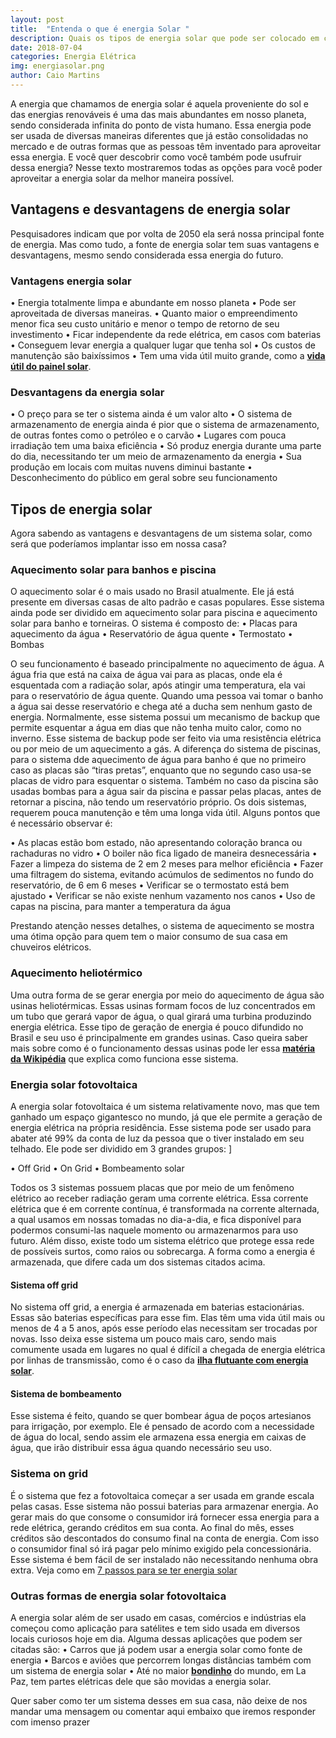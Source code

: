 ```yaml
---
layout: post
title:  "Entenda o que é energia Solar "
description: Quais os tipos de energia solar que pode ser colocado em casa e suas diferenças[...]
date: 2018-07-04
categories: Energia Elétrica
img: energiasolar.png
author: Caio Martins
---
```



A energia que chamamos de energia solar é aquela proveniente do sol e das energias renováveis é uma das mais abundantes em nosso planeta, sendo considerada infinita do ponto de vista humano. Essa energia pode ser usada de diversas maneiras diferentes que já estão consolidadas no mercado e de outras formas que as pessoas têm inventado para aproveitar essa energia.
E você quer descobrir como você também pode usufruir dessa energia? Nesse texto mostraremos todas as opções para você poder aproveitar a energia solar da melhor maneira possível.  

## Vantagens e desvantagens de energia solar
 Pesquisadores indicam que por volta de 2050 ela será nossa principal fonte de energia. Mas como tudo, a fonte de energia solar tem suas vantagens e desvantagens, mesmo sendo considerada essa energia do futuro. 
   
### Vantagens energia solar  
  
•	Energia totalmente limpa e abundante em nosso planeta
•	Pode ser aproveitada de diversas maneiras.
•	Quanto maior o empreendimento menor fica seu custo unitário e menor o tempo de retorno de seu investimento
•	Ficar independente da rede elétrica, em casos com baterias
•	Conseguem levar energia a qualquer lugar que tenha sol
•	Os custos de manutenção são baixíssimos
•	Tem uma vida útil muito grande, como a **[vida útil do painel solar](https://www.portal-energia.com/qual-o-tempo-de-vida-util-real-de-um-painel-solar/)**.
  
### Desvantagens da energia solar  
   
•	O preço para se ter o sistema ainda é um valor alto
•	O sistema de armazenamento de energia ainda é pior que o sistema de armazenamento, de outras fontes como o petróleo e o carvão
•	Lugares com pouca irradiação tem uma baixa eficiência
•	Só produz energia durante uma parte do dia, necessitando ter um meio de armazenamento da energia
•	Sua produção em locais com muitas nuvens diminui bastante
•	Desconhecimento do público em geral sobre seu funcionamento

## Tipos de energia solar
Agora sabendo as vantagens e desvantagens de um sistema solar, como será que poderíamos implantar isso em nossa casa? 

### Aquecimento solar para banhos e piscina

O aquecimento solar é o mais usado no Brasil atualmente. Ele já está presente em diversas casas de alto padrão e casas populares. Esse sistema ainda pode ser dividido em aquecimento solar para piscina e aquecimento solar para banho e torneiras.
O sistema é composto de:
•	Placas para aquecimento da água
•	Reservatório de água quente
•	Termostato
•	Bombas

O seu funcionamento é baseado principalmente no aquecimento de água. A água fria que está na caixa de água vai para as placas, onde ela é esquentada com a radiação solar, após atingir uma temperatura, ela vai para o reservatório de água quente. Quando uma pessoa vai tomar o banho a água sai desse reservatório e chega até a ducha sem nenhum gasto de energia.
Normalmente, esse sistema possui um mecanismo de backup que permite esquentar a água em dias que não tenha muito calor, como no inverno. Esse sistema de backup pode ser feito via uma resistência elétrica ou por meio de um aquecimento a gás.
A diferença do sistema de piscinas, para o sistema dde aquecimento de água para banho é que no primeiro caso as placas são “tiras pretas”, enquanto que no segundo caso usa-se placas de vidro para esquentar o sistema. Também no caso da piscina são usadas bombas para a água sair da piscina e passar pelas placas, antes de retornar a piscina, não tendo um reservatório próprio.
Os dois sistemas, requerem pouca manutenção e têm uma longa vida útil. Alguns pontos que é necessário observar é:  
  
•	As placas estão bom estado, não apresentando coloração branca ou rachaduras no vidro
•	O boiler não fica ligado de maneira desnecessária
•	Fazer a limpeza do sistema de 2 em 2 meses para melhor eficiência
•	Fazer uma filtragem do sistema, evitando acúmulos de sedimentos no fundo do reservatório, de 6 em 6 meses
•	Verificar se o termostato está bem ajustado 
•	Verificar se não existe nenhum vazamento nos canos 
•	Uso de capas na piscina, para manter a temperatura da água

Prestando atenção nesses detalhes, o sistema de aquecimento se mostra uma ótima opção para quem tem o maior consumo de sua casa em chuveiros elétricos.



### Aquecimento heliotérmico
Uma outra forma de se gerar energia por meio do aquecimento de água são usinas heliotérmicas. Essas usinas formam focos de luz concentrados em um tubo que gerará vapor de água, o qual girará uma turbina produzindo energia elétrica. 
Esse tipo de geração de energia é pouco difundido no Brasil e seu uso é principalmente em grandes usinas.
Caso queira saber mais sobre como é o funcionamento dessas usinas pode ler essa **[matéria da Wikipédia]( https://pt.wikipedia.org/wiki/Energia_heliot%C3%A9rmica)** que explica como funciona esse sistema.

### Energia solar fotovoltaica
A energia solar fotovoltaica é um sistema relativamente novo, mas que tem ganhado um espaço gigantesco no mundo, já que ele permite a geração de energia elétrica na própria residência. 
Esse sistema pode ser usado para abater até 99% da conta de luz da pessoa que o tiver instalado em seu telhado. 
Ele pode ser dividido em 3 grandes grupos:  ]
  
•	Off Grid
•	On Grid
•	Bombeamento solar  

Todos os 3 sistemas possuem placas que por meio de um fenômeno elétrico ao receber radiação geram uma corrente elétrica. Essa corrente elétrica que é em corrente contínua, é transformada na corrente alternada, a qual usamos em nossas tomadas no dia-a-dia, e fica disponível para podermos consumi-las naquele momento ou armazenarmos para uso futuro. 
Além disso, existe todo um sistema elétrico que protege essa rede de possíveis surtos, como raios ou sobrecarga.
A forma como a energia é armazenada, que difere cada um dos sistemas citados acima.  
   
#### Sistema off grid 
No sistema off grid, a energia é armazenada em baterias estacionárias. Essas são baterias específicas para esse fim. Elas têm uma vida útil mais ou menos de 4 a 5 anos, após esse período elas necessitam ser trocadas por novas. Isso deixa esse sistema um pouco mais caro, sendo mais comumente usada em lugares no qual é difícil a chegada de energia elétrica por linhas de transmissão, como é o caso da **[ilha flutuante com energia solar]( http://primariaenergia.com/blog/ilha-flutuante)**.
  
#### Sistema de bombeamento  
  
Esse sistema é feito, quando se quer bombear água de poços artesianos para irrigação, por exemplo. Ele é pensado de acordo com a necessidade de água do local, sendo assim ele armazena essa energia em caixas de água, que irão distribuir essa água quando necessário seu uso.   

### Sistema on grid  
  
É o sistema que fez a fotovoltaica começar a ser usada em grande escala pelas casas. Esse sistema não possui baterias para armazenar energia. Ao gerar mais do que consome o consumidor irá fornecer essa energia para a rede elétrica, gerando créditos em sua conta. Ao final do mês, esses créditos são descontados do consumo final na conta de energia. Com isso o consumidor final só irá pagar pelo mínimo exigido pela concessionária.
Esse sistema é bem fácil de ser instalado não necessitando nenhuma obra extra. Veja como em [7 passos para se ter energia solar]( http://primariaenergia.com/blog/7-passos-energia-solar-casa)
  
### Outras formas de energia solar fotovoltaica 
  
A energia solar além de ser usado em casas, comércios e indústrias ela começou como aplicação para satélites e tem sido usada em diversos locais curiosos hoje em dia.
Alguma dessas aplicações que podem ser citadas são:
•	Carros que já podem usar a energia solar como fonte de energia
•	Barcos e aviões que percorrem longas distâncias também com um sistema de energia solar
•	Até no maior **[bondinho](http://primariaenergia.com/blog/bondinho)** do mundo, em La Paz, tem partes elétricas dele que são movidas a energia solar.

Quer saber como ter um sistema desses em sua casa, não deixe de nos mandar uma mensagem ou comentar aqui embaixo que iremos responder com imenso prazer
